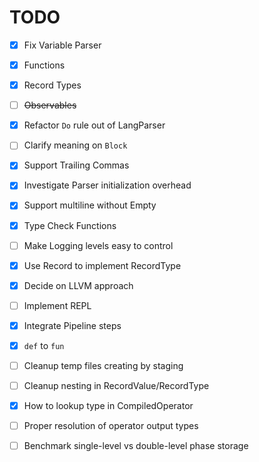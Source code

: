 # TODO

- [x] Fix Variable Parser
- [x] Functions
- [x] Record Types
- [ ] ~~Observables~~
- [x] Refactor `Do` rule out of LangParser
- [ ] Clarify meaning on `Block`
- [x] Support Trailing Commas
- [x] Investigate Parser initialization overhead
- [x] Support multiline without Empty
- [x] Type Check Functions
- [ ] Make Logging levels easy to control
- [x] Use Record to implement RecordType
- [x] Decide on LLVM approach
- [ ] Implement REPL
- [x] Integrate Pipeline steps
- [x] `def` to `fun`
- [ ] Cleanup temp files creating by staging
- [ ] Cleanup nesting in RecordValue/RecordType
- [x] How to lookup type in CompiledOperator
- [ ] Proper resolution of operator output types
- [ ] Benchmark single-level vs double-level phase storage

